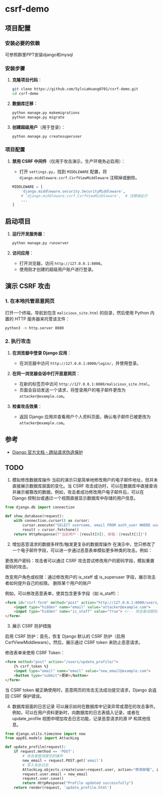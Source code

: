 # csrf-demo

## 项目配置

### 安装必要的依赖

可参照群里PPT安装django和mysql

### 安装步骤

1. **克隆项目代码**：
   ```bash
   git clone https://github.com/SylviaHuang0701/csrf-demo.git
   cd csrf-demo
   ```
2. **数据库迁移**：
   ```bash
   python manage.py makemigrations
   python manage.py migrate
   ```

5. **创建超级用户**（用于登录）：
   ```bash
   python manage.py createsuperuser
   ```

### 项目配置

1. **禁用 CSRF 中间件**（仅用于攻击演示，生产环境务必启用）：
   - 打开 `settings.py`，找到 `MIDDLEWARE` 配置，将 `django.middleware.csrf.CsrfViewMiddleware` 注释掉或删除。
   
   ```python
   MIDDLEWARE = [
       'django.middleware.security.SecurityMiddleware',
       # 'django.middleware.csrf.CsrfViewMiddleware',  # 注释掉此行
       ...
   ]
   ```

## 启动项目

1. **运行开发服务器**：
   ```bash
   python manage.py runserver
   ```

2. **访问应用**：
   - 打开浏览器，访问 `http://127.0.0.1:8000`。
   - 使用刚才创建的超级用户账户进行登录。

## 演示 CSRF 攻击


### 1. 在本地托管恶意网页

打开一个终端，导航到包含 `malicious_site.html` 的目录，然后使用 Python 内置的 HTTP 服务器来托管该文件：

```bash
python3 -m http.server 8080
```

### 2. 执行攻击

1. **在浏览器中登录 Django 应用**：
   - 在浏览器中访问 `http://127.0.0.1:8000/login/`，并使用登录。

2. **在同一浏览器会话中打开恶意网页**：
   - 在新的标签页中访问 `http://127.0.0.1:8080/malicious_site.html`。
   - 页面会自动发送一个请求，将登录用户的电子邮件更改为 `attacker@example.com`。

3. **检查攻击效果**：
   - 返回 Django 应用并查看用户个人资料页面，确认电子邮件已被更改为 `attacker@example.com`。

## 参考

- [Django 官方文档 - 跨站请求伪造保护](https://docs.djangoproject.com/en/stable/ref/csrf/)

## TODO
1. 模拟修改数据库操作
当前的演示只是简单地修改用户的电子邮件地址，但并未直接展示数据库层面的变化。当 CSRF 攻击成功时，可以在数据库中直接查询并展示被篡改的数据。例如，攻击者成功修改用户电子邮件后，可以在 Django 控制台或通过一个视图直接显示数据库中存储的用户信息。

``` python
from django.db import connection

def show_database(request):
    with connection.cursor() as cursor:
        cursor.execute("SELECT username, email FROM auth_user WHERE username = %s", [request.user.username])
        result = cursor.fetchone()
    return HttpResponse(f"当前用户：{result[0]}, 邮箱：{result[1]}")
```

2. 增加恶意请求的数据多样性/触发更复杂的数据库操作
在演示中，您只修改了一个电子邮件字段，可以进一步通过恶意表单模拟更多种类的攻击。例如：

更改用户密码：攻击者可以通过 CSRF 攻击尝试修改用户的密码字段，模拟重置密码的攻击。

改变用户角色或权限：通过修改用户的 is_staff 或 is_superuser 字段，展示攻击者如何提升自己的权限。
删除某个用户的账户

例如，可以修改恶意表单，使其包含更多字段（如 is_staff）：

``` html
<form id="csrf-form" method="post" action="http://127.0.0.1:8000/users/update_profile/">
    <input type="hidden" name="email" value="attacker@example.com">
    <input type="hidden" name="is_staff" value="True"> <!-- 攻击者试图将用户设为管理员 -->
</form>
```
3. 展示 CSRF 防护措施

启用 CSRF 防护：首先，恢复 Django 默认的 CSRF 防护（启用 CsrfViewMiddleware）。然后，展示通过 CSRF token 来防止恶意请求。

修改表单来使用 CSRF Token：

``` html
<form method="post" action="/users/update_profile/">
    {% csrf_token %}
    <input type="email" name="email" value="new_email@example.com">
    <button type="submit">更新</button>
</form>
```
当 CSRF token 被正确使用时，恶意网页的攻击无法成功提交请求，Django 会返回 CSRF 保护错误。

4. 数据库层面的日志记录
可以展示如何在数据库中记录异常或潜在的攻击事件。例如，可以在用户资料更新时，向数据库的日志表插入记录，或者在 update_profile 视图中增加攻击日志功能，记录恶意请求的源 IP 和其他信息。

``` python
from django.utils.timezone import now
from app01.models import AttackLog

def update_profile(request):
    if request.method == 'POST':
        # 攻击者尝试提交的操作
        new_email = request.POST.get('email')
        # 写入攻击日志
        AttackLog.objects.create(user=request.user, action="修改邮箱", ip=request.META.get('REMOTE_ADDR'), timestamp=now())
        request.user.email = new_email
        request.user.save()
        return HttpResponse("Profile updated successfully")
    return render(request, 'update_profile.html')
```
